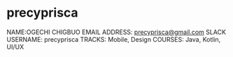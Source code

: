 # precyprisca

NAME:OGECHI CHIGBUO
EMAIL ADDRESS: precyprisca@gmail.com
SLACK USERNAME: precyprisca
TRACKS: Mobile, Design
COURSES: Java, Kotlin, UI/UX
